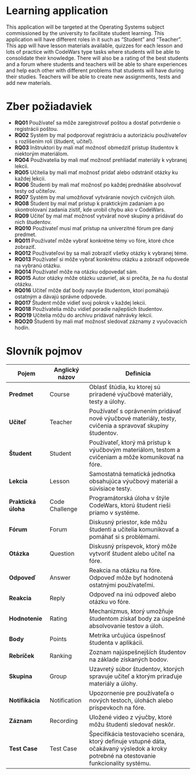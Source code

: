 # Learning application
This application will be targeted at the Operating Systems subject commissioned by the university to facilitate student learning. This application will have different roles in it such as “Student” and “Teacher”. This app will have lesson materials available, quizzes for each lesson and lots of practice with CodeWars type tasks where students will be able to consolidate their knowledge. There will also be a rating of the best students and a forum where students and teachers will be able to share experiences and help each other with different problems that students will have during their studies. Teachers will be able to create new assignments, tests and add new materials.


# Zber požiadaviek
- **RQ01** Používateľ sa môže zaregistrovať poštou a dostať potvrdenie o registrácii poštou.
- **RQ02** Systém by mal podporovať registráciu a autorizáciu používateľov s rozlíšením rolí (študent, učiteľ).
- **RQ03** Inštruktori by mali mať možnosť obmedziť prístup študentov k niektorým materiálom.
- **RQ04** Používatelia by mali mať možnosť prehliadať materiály k vybranej lekcii.
- **RQ05** Učitelia by mali mať možnosť pridať alebo odstrániť otázky ku každej lekcii.
- **RQ06** Študenti by mali mať možnosť po každej prednáške absolvovať testy od učiteľov. 
- **RQ07** Systém by mal umožňovať vytváranie nových cvičných úloh.
- **RQ08** Študent by mal mať prístup k praktickým zadaniam a po skontrolovaní zadania zistiť, kde urobil chybu ako v CodeWars.
- **RQ09** Učiteľ by mal mať možnosť vytvárať nové skupiny a pridávať do nich študentov.
- **RQ010** Používateľ musí mať prístup na univerzitné fórum pre daný predmet.
- **RQ011** Používateľ môže vybrať konkrétne témy vo fóre, ktoré chce zobraziť.
- **RQ012** Používateľovi by sa mali zobraziť všetky otázky k vybranej téme.
- **RQ013** Používateľ si môže vybrať konkrétnu otázku a zobraziť odpovede na vybranú otázku.
- **RQ014** Používateľ môže na otázku odpovedať sám.
- **RQ015** Autor otázky môže otázku uzavrieť, ak si prečíta, že na ňu dostal otázku.
- **RQ016** Učiteľ môže dať body navyše študentom, ktorí pomáhajú ostatným a dávajú správne odpovede.
- **RQ017** Študent môže vidieť svoj pokrok v každej lekcii. 
- **RQ018** Používatelia môžu vidieť poradie najlepších študentov.
- **RQO19** Učitelia môžu do archívu pridávať nahrávky lekcií.
- **RQO20** Študenti by mali mať možnosť sledovať záznamy z vyučovacích hodín.

# Slovník pojmov


| Pojem              | Anglický názov | Definícia |
|--------------------|---------------|-----------|
| **Predmet**       | Course        | Oblasť štúdia, ku ktorej sú priradené výučbové materiály, testy a úlohy. |
| **Učiteľ**        | Teacher       | Používateľ s oprávnením pridávať nové výučbové materiály, testy, cvičenia a spravovať skupiny študentov. |
| **Študent**       | Student       | Používateľ, ktorý má prístup k výučbovým materiálom, testom a cvičeniam a môže komunikovať na fóre. |
| **Lekcia**        | Lesson        | Samostatná tematická jednotka obsahujúca výučbový materiál a súvisiace testy. |
| **Praktická úloha** | Code Challenge | Programátorská úloha v štýle CodeWars, ktorú študent rieši priamo v systéme. |
| **Fórum**         | Forum         | Diskusný priestor, kde môžu študenti a učitelia komunikovať a pomáhať si s problémami. |
| **Otázka**        | Question      | Diskusný príspevok, ktorý môže vytvoriť študent alebo učiteľ na fóre. |
| **Odpoveď**       | Answer        | Reakcia na otázku na fóre. Odpoveď môže byť hodnotená ostatnými používateľmi. |
| **Reakcia**       | Reply         | Odpoveď na inú odpoveď alebo otázku vo fóre. |
| **Hodnotenie**    | Rating        | Mechanizmus, ktorý umožňuje študentom získať body za úspešné absolvovanie testov a úloh. |
| **Body**         | Points        | Metrika určujúca úspešnosť študenta v aplikácii. |
| **Rebríček**      | Ranking       | Zoznam najúspešnejších študentov na základe získaných bodov. |
| **Skupina**       | Group         | Uzavretý súbor študentov, ktorých spravuje učiteľ a ktorým priraďuje materiály a úlohy. |
| **Notifikácia**   | Notification  | Upozornenie pre používateľa o nových testoch, úlohách alebo príspevkoch na fóre. |
| **Záznam**        | Recording     | Uložené video z výučby, ktoré môžu študenti sledovať neskôr. |
| **Test Case**     | Test Case     | Špecifikácia testovacieho scenára, ktorý definuje vstupné dáta, očakávaný výsledok a kroky potrebné na otestovanie funkcionality systému. |

